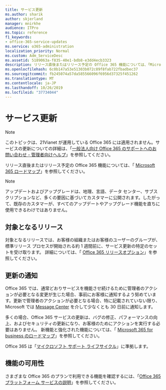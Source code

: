 ```yaml
---
title: サービス更新
ms.author: sharik
author: skjerland
manager: mnirkhe
audience: ITPro
ms.topic: reference
f1_keywords:
- office-365-service-updates
ms.service: o365-administration
localization_priority: Normal
ms.custom: Adm_ServiceDesc
ms.assetid: 5189063a-f835-40e1-bdb8-e3dd4ecb3323
description: リリース直後またはリリース予定の Office 365 機能については、「Microsoft 365 ロードマップ」を参照してください。
ms.openlocfilehash: 6c0b147a53e51303b072c89f8fab722fbadbec37
ms.sourcegitcommit: fb245074a57da585566096f6956d37325f451262
ms.translationtype: MT
ms.contentlocale: ja-JP
ms.lasthandoff: 10/26/2019
ms.locfileid: "37734044"
---
```

# <a name="service-updates"></a>サービス更新

> [!NOTE]
> このトピックは、21Vianet が運用している Office 365 には適用されません。サービスの更新についての詳細は、「[一般法人向け Office 365 のサポートへのお問い合わせ - 管理者向けヘルプ](https://go.microsoft.com/fwlink/?LinkID=733350&amp;clcid=0x409)」を参照してください。 
  
リリース直後またはリリース予定の Office 365 機能については、「 [Microsoft 365 ロードマップ](https://go.microsoft.com/fwlink/?LinkId=509914)」を参照してください。
  
> [!NOTE]
> アップデートおよびアップグレードは、地理、言語、データ センター、サブスクリプションなど、多くの要因に基づいてカスタマーに公開されます。したがって、既存のカスタマーが、すべてのアップデートやアップグレード機能を直ちに使用できるわけではありません。 
  
## <a name="targeted-release"></a>対象となるリリース

対象となるリリースでは、お客様の組織またはお客様のユーザーのグループが、標準リリース プロセスが開始される約 1 週間前に、サービス更新の特定のセットを受け取ります。 詳細については、「 [Office 365 リリースオプション](https://docs.microsoft.com/office365/admin/manage/release-options-in-office-365?view=o365-worldwide)」を参照してください。 
  
## <a name="update-notifications"></a>更新の通知

Office 365 では、通常どおりサービスを機能させ続けるために管理者のアクションが必要となる変更が生じた場合、事前にお客様に通知するよう努めています。更新で管理者のアクションが必要となる場合、特に記載されていない限り、Microsoft では [Message Center](https://docs.microsoft.com/office365/admin/manage/message-center?view=o365-worldwide) を介して少なくとも 30 日前に通知します。 
  
多くの場合、Office 365 サービスの更新は、バグの修正、パフォーマンスの向上、およびセキュリティの更新になり、お客様のためにアクションを実行する必要はありません。 新機能と強化された機能については、「 [Microsoft 365 for business のロードマップ](https://roadmap.office.com/)」を参照してください。
  
Office 365 は「[マイクロソフト サポート ライフサイクル](https://support.microsoft.com/lifecycle#gp/osslpolicy)」に準拠します。
  
## <a name="feature-availability"></a>機能の可用性

さまざまな Office 365 のプランで利用できる機能を確認するには、「[Office 365 プラットフォーム サービスの説明](office-365-platform-service-description.md)」を参照してください。
  

